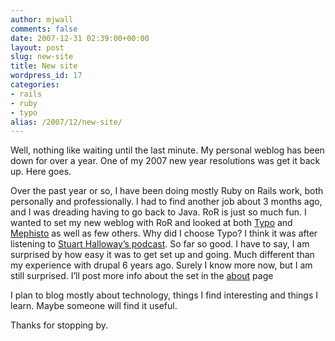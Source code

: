 ```yaml
---
author: mjwall
comments: false
date: 2007-12-31 02:39:00+00:00
layout: post
slug: new-site
title: New site
wordpress_id: 17
categories:
- rails
- ruby
- typo
alias: /2007/12/new-site/
---
```


Well, nothing like waiting until the last minute.  My personal weblog has been down for over a year.  One of my 2007 new year resolutions was get it back up.  Here goes.

Over the past year or so, I have been doing mostly Ruby on Rails work, both personally and professionally.  I had to find another job about 3 months ago, and I was dreading having to go back to Java.  RoR is just so much fun.  I wanted to set my new weblog with RoR and looked at both [Typo](http://www.typosphere.org/) and [Mephisto](http://mephistoblog.com/) as well as few others.  Why did I choose Typo?  I think it was after listening to [Stuart Halloway’s podcast](http://podcast.rubyonrails.org/programs/1/episodes/stuart-halloway).  So far so good.  I have to say, I am surprised by how easy it was to get set up and going.  Much different than my experience with drupal 6 years ago.  Surely I know more now, but I am still surprised.  I’ll post more info about the set in the [about](http://www.mjwall.com/pages/about) page

I plan to blog mostly about technology, things I find interesting and things I learn.  Maybe someone will find it useful.

Thanks for stopping by.
